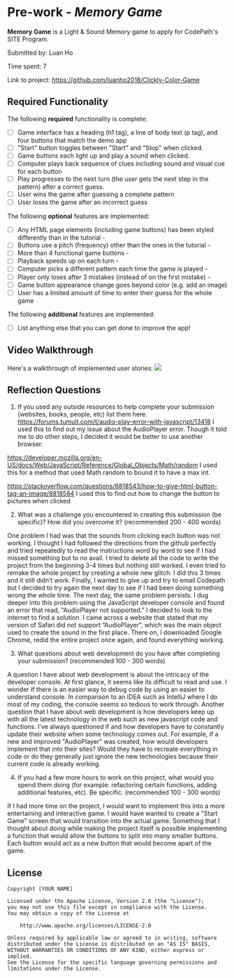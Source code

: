 # Pre-work - *Memory Game*

**Memory Game** is a Light & Sound Memory game to apply for CodePath's SITE Program. 

Submitted by: Luan Ho

Time spent: 7

Link to project: https://github.com/luanho2018/Clickly-Color-Game

## Required Functionality

The following **required** functionality is complete:

* [ ] Game interface has a heading (h1 tag), a line of body text (p tag), and four buttons that match the demo app
* [ ] "Start" button toggles between "Start" and "Stop" when clicked. 
* [ ] Game buttons each light up and play a sound when clicked. 
* [ ] Computer plays back sequence of clues including sound and visual cue for each button
* [ ] Play progresses to the next turn (the user gets the next step in the pattern) after a correct guess. 
* [ ] User wins the game after guessing a complete pattern
* [ ] User loses the game after an incorrect guess

The following **optional** features are implemented:

* [ ] Any HTML page elements (including game buttons) has been styled differently than in the tutorial - 
* [ ] Buttons use a pitch (frequency) other than the ones in the tutorial - 
* [ ] More than 4 functional game buttons -
* [ ] Playback speeds up on each turn - 
* [ ] Computer picks a different pattern each time the game is played - 
* [ ] Player only loses after 3 mistakes (instead of on the first mistake) - 
* [ ] Game button appearance change goes beyond color (e.g. add an image)
* [ ] User has a limited amount of time to enter their guess for the whole game

The following **additional** features are implemented:

- [ ] List anything else that you can get done to improve the app!

## Video Walkthrough

Here's a walkthrough of implemented user stories:
![](your-link-here)


## Reflection Questions
1. If you used any outside resources to help complete your submission (websites, books, people, etc) list them here. 
https://forums.tumult.com/t/audio-play-error-with-javascript/13418
I used this to find out my issue about the AudioPlayer error. Though it told me to do other steps, I decided it would be better to use another browser. 

https://developer.mozilla.org/en-US/docs/Web/JavaScript/Reference/Global_Objects/Math/random
I used this for a method that used Math.random to bound it to have a max int.

https://stackoverflow.com/questions/8818543/how-to-give-html-button-tag-an-image/8818584
I used this to find out how to change the button to pictures when clicked 


2. What was a challenge you encountered in creating this submission (be specific)? How did you overcome it? (recommended 200 - 400 words) 

One problem I had was that the sounds from clicking each button was not working. 
I thought I had followed the directions from the github perfectly and tried repeatedly to read the instructions word by word to see if I had missed something but to no avail. 
I tried to delete all the code to write the project from the beginning 3-4 times but nothing still worked. 
I even tried to remake the whole project by creating a whole new glitch. I did this 3 times and it still didn’t work. 
Finally, I wanted to give up and try to email Codepath but I decided to try again the next day to see if I had been doing something wrong the whole time. 
The next day, the same problem persists. I dug deeper into this problem using the JavaScript developer console and found an error that read, “AudioPlayer not supported.” 
I decided to look to the internet to find a solution. I came across a website that stated that my version of Safari did not support “AudioPlayer”, which was the main object used to create the sound in the first place. 
There on, I downloaded Google Chrome, redid the entire project once again, and found everything working. 

3. What questions about web development do you have after completing your submission? (recommended 100 - 300 words) 

A question I have about web development is about the intricacy of the developer console. At first glance, it seems like its difficult to read and use.
I wonder if there is an easier way to debug code by using an easier to understand console. In comparison to an IDEA such as IntelliJ where I do most of my coding,
the console seems so tedious to work through.
Another question that I have about web development is how developers keep up with all the latest technology in the web such as new javascript code and functions.
I've always questioned if and how developers have to constantly update their website when some technology comes out. For example, if a new and improved "AudioPlayer"
was created, how would developers implement that into their sites? Would they have to recreate everything in code or do they generally just ignore the new technologies because 
their current code is already working.

4. If you had a few more hours to work on this project, what would you spend them doing (for example: refactoring certain functions, adding additional features, etc). Be specific. (recommended 100 - 300 words) 

If I had more time on the project, I would want to implement this into a more entertaining and interactive game. I would have wanted to create
a "Start Game" screen that would transition into the actual game. Something that I thought about doing while making the project itself is 
possible implementing a function that would allow the buttons to split into many smaller buttons. Each button would act as a new button that would
become apart of the game. 



## License

    Copyright [YOUR NAME]

    Licensed under the Apache License, Version 2.0 (the "License");
    you may not use this file except in compliance with the License.
    You may obtain a copy of the License at

        http://www.apache.org/licenses/LICENSE-2.0

    Unless required by applicable law or agreed to in writing, software
    distributed under the License is distributed on an "AS IS" BASIS,
    WITHOUT WARRANTIES OR CONDITIONS OF ANY KIND, either express or implied.
    See the License for the specific language governing permissions and
    limitations under the License.
